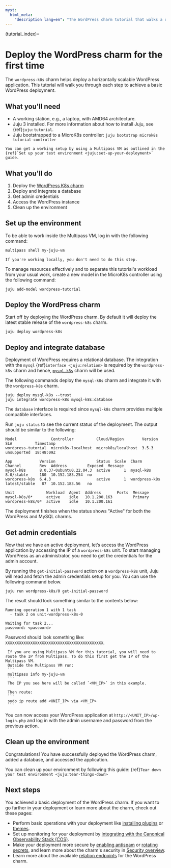 ```yaml
---
myst:
  html_meta:
    "description lang=en": "The WordPress charm tutorial that walks a user through a basic WordPress deployment."
---
```


(tutorial_index)=

# Deploy the WordPress charm for the first time

The `wordpress-k8s` charm helps deploy a horizontally scalable WordPress application. This
tutorial will walk you through each step to achieve a basic WordPress deployment.

## What you'll need

- A working station, e.g., a laptop, with AMD64 architecture.
- Juju 3 installed. For more information about how to install Juju, see {ref}`juju:tutorial`.
- Juju bootstrapped to a MicroK8s controller: `juju bootstrap microk8s tutorial-controller`

```{tip}
You can get a working setup by using a Multipass VM as outlined in the {ref}`Set up your test environment <juju:set-up-your-deployment>` guide.
```

## What you'll do

1. Deploy the [WordPress K8s charm](https://charmhub.io/wordpress-k8s)
2. Deploy and integrate a database
3. Get admin credentials
4. Access the WordPress instance
5. Clean up the environment

## Set up the environment

To be able to work inside the Multipass VM, log in with the following command:

```bash
multipass shell my-juju-vm
```

```{note}
If you're working locally, you don't need to do this step.
```

To manage resources effectively and to separate this tutorial's workload from
your usual work, create a new model in the MicroK8s controller using the following command:


```
juju add-model wordpress-tutorial
```

## Deploy the WordPress charm

Start off by deploying the WordPress charm. By default it will deploy the latest stable release of
the `wordpress-k8s` charm.

```
juju deploy wordpress-k8s
```

## Deploy and integrate database 

Deployment of WordPress requires a relational database. The integration with the
`mysql` {ref}`interface <juju:relation>` is required by the `wordpress-k8s`
charm and hence, [`mysql-k8s`](https://charmhub.io/mysql-k8s) charm will be used.

The following commands deploy the `mysql-k8s` charm and integrate it with the `wordpress-k8s` charm.

```
juju deploy mysql-k8s --trust
juju integrate wordpress-k8s mysql-k8s:database
```

The `database` interface is required since `mysql-k8s` charm provides multiple compatible interfaces.

Run `juju status` to see the current status of the deployment. The output should be similar to the following:

```
Model               Controller          Cloud/Region        Version  SLA          Timestamp
wordpress-tutorial  microk8s-localhost  microk8s/localhost  3.5.3    unsupported  18:48:09Z

App            Version                  Status  Scale  Charm          Channel        Rev  Address         Exposed  Message
mysql-k8s      8.0.37-0ubuntu0.22.04.3  active      1  mysql-k8s      8.0/stable     180  10.152.183.254  no
wordpress-k8s  6.4.3                    active      1  wordpress-k8s  latest/stable   87  10.152.183.56   no

Unit              Workload  Agent  Address       Ports  Message
mysql-k8s/0*      active    idle   10.1.200.163         Primary
wordpress-k8s/0*  active    idle   10.1.200.161
```

The deployment finishes when the status shows "Active" for both the WordPress and MySQL charms.

## Get admin credentials 

Now that we have an active deployment, let’s access the WordPress
application by accessing the IP of a `wordpress-k8s` unit. To start managing WordPress as an
administrator, you need to get the credentials for the admin account.

By running the `get-initial-password` action on a `wordpress-k8s` unit, Juju will read and fetch the
admin credentials setup for you. You can use the following command below.

```
juju run wordpress-k8s/0 get-initial-password
```

The result should look something similar to the contents below:

```
Running operation 1 with 1 task
  - task 2 on unit-wordpress-k8s-0

Waiting for task 2...
password: <password>

```

Password should look something like: `XXXXXXXXXXXXXXXXXXXXXXXXXXXXXXXXXXXXXXXXXXX`.

````{note}
 If you are using Multipass VM for this tutorial, you will need to route the IP from Multipass. To do this first get the IP of the Multipass VM.
 Outside the Multipass VM run:
 ```
 multipass info my-juju-vm
 ```
 The IP you see here will be called `<VM_IP>` in this example.

 Then route:
 ```
 sudo ip route add <UNIT_IP> via <VM_IP>
 ```
````

You can now access your WordPress application at `http://<UNIT_IP>/wp-login.php` and log in with the admin username and password from the previous action.

## Clean up the environment

Congratulations! You have successfully deployed the WordPress charm, added a database, and accessed the application.

You can clean up your environment by following this guide:
{ref}`Tear down your test environment <juju:tear-things-down>`

## Next steps

You achieved a basic deployment of the WordPress charm. If you want to go farther in your deployment
or learn more about the charm, check out these pages:

- Perform basic operations with your deployment like
  [installing plugins](how_to_install_plugins)
  or [themes](how_to_install_themes).
- Set up monitoring for your deployment by
  [integrating with the Canonical Observability Stack (COS)](how_to_integrate_with_cos).
- Make your deployment more secure by [enabling antispam](how_to_enable_antispam) or
  [rotating secrets](how_to_rotate_secrets),
  and learn more about the charm's security in
  [Security overview](explanation_security_overview).
- Learn more about the available [relation endpoints](reference_relation_endpoints)
  for the WordPress charm.
